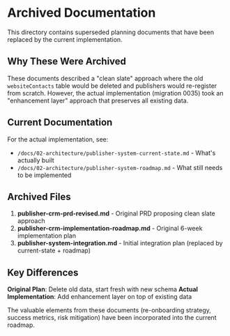 # Archived Documentation

This directory contains superseded planning documents that have been replaced by the current implementation.

## Why These Were Archived

These documents described a "clean slate" approach where the old `websiteContacts` table would be deleted and publishers would re-register from scratch. However, the actual implementation (migration 0035) took an "enhancement layer" approach that preserves all existing data.

## Current Documentation

For the actual implementation, see:
- `/docs/02-architecture/publisher-system-current-state.md` - What's actually built
- `/docs/02-architecture/publisher-system-roadmap.md` - What still needs to be implemented

## Archived Files

1. **publisher-crm-prd-revised.md** - Original PRD proposing clean slate approach
2. **publisher-crm-implementation-roadmap.md** - Original 6-week implementation plan
3. **publisher-system-integration.md** - Initial integration plan (replaced by current-state + roadmap)

## Key Differences

**Original Plan**: Delete old data, start fresh with new schema
**Actual Implementation**: Add enhancement layer on top of existing data

The valuable elements from these documents (re-onboarding strategy, success metrics, risk mitigation) have been incorporated into the current roadmap.